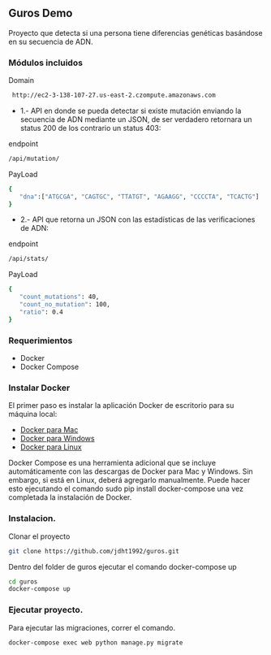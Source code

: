 ## Guros Demo
Proyecto que detecta si una persona tiene diferencias genéticas basándose en
su secuencia de ADN.

### Módulos incluidos
Domain
```sh
 http://ec2-3-138-107-27.us-east-2.czompute.amazonaws.com
```

 - 1.- API en donde se pueda detectar si existe mutación enviando la secuencia de ADN
mediante un JSON, de ser verdadero retornara un status 200 de los contrario un status 403:

endpoint 
 ```sh
/api/mutation/
```
PayLoad
 ```sh
{
    "dna":["ATGCGA", "CAGTGC", "TTATGT", "AGAAGG", "CCCCTA", "TCACTG"]
}
```


- 2.-  API que retorna un JSON con las estadísticas de las verificaciones de ADN:

endpoint 
 ```sh
/api/stats/
```
PayLoad
 ```sh
{
    "count_mutations": 40,
    "count_no_mutation": 100,
    "ratio": 0.4
}
```

 ### Requerimientos
 - Docker
 - Docker Compose
 

 ### Instalar Docker
 El primer paso es instalar la aplicación Docker de escritorio para su máquina local:
 - [Docker para Mac](https://docs.docker.com/docker-for-mac/install/)
 - [Docker para Windows](https://docs.docker.com/docker-for-windows/install/)
 - [Docker para Linux](https://docs.docker.com/engine/install/#server)

 Docker Compose es una herramienta adicional que se incluye automáticamente con las descargas de Docker para Mac y Windows. Sin embargo, si está en Linux, deberá agregarlo manualmente. Puede hacer esto ejecutando el comando sudo pip install docker-compose una vez completada la instalación de Docker.


### Instalacion.

Clonar el proyecto
```sh
git clone https://github.com/jdht1992/guros.git
```

Dentro del folder de guros ejecutar el comando docker-compose up
```sh
cd guros
docker-compose up
```

### Ejecutar proyecto.

Para ejecutar las migraciones, correr el comando.
```sh
docker-compose exec web python manage.py migrate
```
